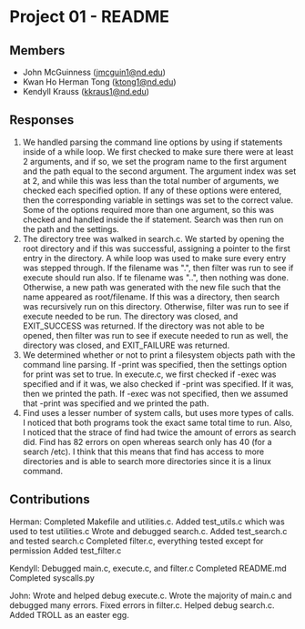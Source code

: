 Project 01 - README
===================

Members
-------

- John McGuinness (jmcguin1@nd.edu)
- Kwan Ho Herman Tong (ktong1@nd.edu)
- Kendyll Krauss (kkraus1@nd.edu)

Responses
---------

1. We handled parsing the command line options by using if statements inside of a while loop.  We first checked to make sure there were at least 2 arguments, and if so, we set the program name to the first argument and the path equal to the second argument.  The argument index was set at 2, and while this was less than the total number of arguments, we checked each specified option.  If any of these options were entered, then the corresponding variable in settings was set to the correct value.  Some of the options required more than one argument, so this was checked and handled inside the if statement. Search was then run on the path and the settings.
2. The directory tree was walked in search.c.  We started by opening the root directory and if this was successful, assigning a pointer to the first entry in the directory.  A while loop was used to make sure every entry was stepped through.  If the filename was ".", then filter was run to see if execute should run also.  If te filename was "..", then nothing was done.  Otherwise, a new path was generated with the new file such that the name appeared as root/filename.  If this was a directory, then search was recursively run on this directory.  Otherwise, filter was run to see if execute needed to be run.  The directory was closed, and EXIT_SUCCESS was returned.  If the directory was not able to be opened, then filter was run to see if execute needed to run as well, the directory was closed, and EXIT_FAILURE was returned.  
3. We determined whether or not to print a filesystem objects path with the command line parsing.  If -print was specified, then the settings option for print was set to true.  In execute.c, we first checked if -exec was specified and if it was, we also checked if -print was specified.  If it was, then we printed the path.  If -exec was not specified, then we assumed that -print was specified and we printed the path.
4. Find uses a lesser number of system calls, but uses more types of calls.  I noticed that both programs took the exact same total time to run.  Also, I noticed that the strace of find had twice the amount of errors as search did.  Find has 82 errors on open whereas search only has 40 (for a search /etc).  I think that this means that find has access to more directories and is able to search more directories since it is a linux command.

Contributions
-------------
Herman: Completed Makefile and utilities.c.
        Added test_utils.c which was used to test utilities.c
		Wrote and debugged search.c.
        Added test_search.c and tested search.c
        Completed filter.c, everything tested except for permission
        Added test_filter.c

Kendyll: 	Debugged main.c, execute.c, and filter.c
			Completed README.md
			Completed syscalls.py

John:	Wrote and helped debug execute.c.
		Wrote the majority of main.c and debugged many errors.
		Fixed errors in filter.c.
		Helped debug search.c.
		Added TROLL as an easter egg.
		

		

